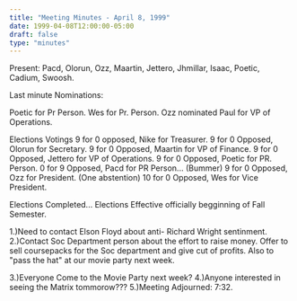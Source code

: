 ```yaml
---
title: "Meeting Minutes - April 8, 1999"
date: 1999-04-08T12:00:00-05:00
draft: false
type: "minutes"
---
```


Present: Pacd, Olorun, Ozz, Maartin, Jettero, Jhmillar, Isaac, Poetic, 	Cadium, Swoosh. </p><p>
Last minute Nominations: </p><p>
Poetic for Pr Person. Wes for Pr. Person. Ozz nominated Paul for VP of Operations. </p><p>
</p><p>
Elections Votings 9 for 0 opposed, Nike  for Treasurer. 9 for 0 Opposed, Olorun for Secretary. 9 for 0 Opposed, Maartin for VP of Finance. 9 for 0 Opposed, Jettero for VP of Operations. 9 for 0 Opposed, Poetic for PR. Person. 0 for 9 Opposed, Pacd for PR Person... (Bummer) 9 for 0 Opposed, Ozz for President. (One abstention) 10 for 0 Opposed, Wes for Vice President. </p><p>
</p><p>
Elections Completed... Elections Effective officially begginning of Fall Semester. </p><p>
1.)Need to contact Elson Floyd about anti- Richard Wright sentinment. 2.)Contact Soc Department person about the effort to raise money. 	Offer to sell coursepacks for the Soc department and give cut of 	profits.  Also to "pass the hat" at our movie party next week. </p><p>
3.)Everyone Come to the Movie Party next week? 4.)Anyone interested in seeing the Matrix tommorow??? 5.)Meeting Adjourned: 7:32. </p><p>
</p>

